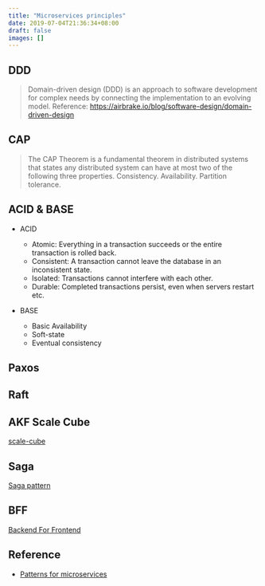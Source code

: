 ```yaml
---
title: "Microservices principles"
date: 2019-07-04T21:36:34+08:00
draft: false
images: []
---
```


## DDD

> Domain-driven design (DDD) is an approach to software development for complex needs by connecting the implementation to an evolving model. Reference: https://airbrake.io/blog/software-design/domain-driven-design

## CAP

> The CAP Theorem is a fundamental theorem in distributed systems that states any distributed system can have at most two of the following three properties. Consistency. Availability. Partition tolerance.

## ACID & BASE

- ACID
  - Atomic: Everything in a transaction succeeds or the entire transaction is rolled back.
  - Consistent: A transaction cannot leave the database in an inconsistent state.
  - Isolated: Transactions cannot interfere with each other.
  - Durable: Completed transactions persist, even when servers restart etc.

- BASE
  - Basic Availability
  - Soft-state
  - Eventual consistency

## Paxos

## Raft

## AKF Scale Cube

[scale-cube](https://akfpartners.com/growth-blog/scale-cube)

## Saga

[Saga pattern](https://microservices.io/patterns/data/saga.html)

## BFF

[Backend For Frontend](https://microservices.io/patterns/apigateway.html)

## Reference

- [Patterns for microservices](https://microservices.io/patterns/index.html, "Thanks to Chris Richardson")
